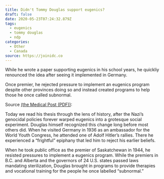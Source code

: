 ```yaml
---
title: Didn't Tommy Douglas support eugenics?
draft: false
date: 2020-05-23T07:24:32.879Z
tags:
  - eugenics
  - tommy douglas
  - ndp
categories:
  - Other
  - Canada
source: https://joinidc.co
---
```


While he wrote a paper supporting eugenics in his school years, he quickliy renounced the idea after seeing it implemented in Germany.

Once premier, he rejected pressure to implement an eugenics program despite other provinces doing so and instead created programs to help those he once called subnormal.

Source [(the Medical Post (PDF))](http://www.canadianhealthcarenetwork.ca/files/2016/10/Tommy-Douglas-Eugenicist-Web.pdf):

Today we read his thesis through the lens of history, after the Nazi’s genocidal policies forever warped eugenics into a grotesque social experiment. Douglas himself recognized this change long before most others did. When he visited Germany in 1936 as an ambassador for the World Youth Congress, he attended one of Adolf Hitler’s rallies. There he experienced a “frightful” epiphany that led him to reject his earlier beliefs.

When he took public office as the premier of Saskatchewan in 1944, he resisted pressures to implement a eugenics program. While the premiers in B.C. and Alberta and the governors of 24 U.S. states passed laws mandating sterilization, Douglas brought in programs to provide therapies and vocational training for the people he once labelled “subnormal.”

